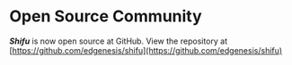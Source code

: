 # Open Source Community

***Shifu*** is now open source at GitHub. View the repository at [https://github.com/edgenesis/shifu](https://github.com/edgenesis/shifu)
